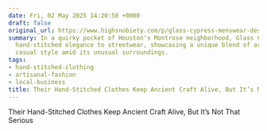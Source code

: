 ```yaml
---
date: Fri, 02 May 2025 14:20:58 +0000
draft: false
original_url: https://www.highsnobiety.com/p/glass-cypress-menswear-designer-profile/
summary: In a quirky pocket of Houston's Montrose neighborhood, Glass Cypress brings
  hand-stitched elegance to streetwear, showcasing a unique blend of artistry and
  casual style amid its unusual surroundings.
tags:
- hand-stitched-clothing
- artisanal-fashion
- local-business
title: Their Hand-Stitched Clothes Keep Ancient Craft Alive, But It’s Not That Serious
---
```


Their Hand-Stitched Clothes Keep Ancient Craft Alive, But It’s Not That Serious